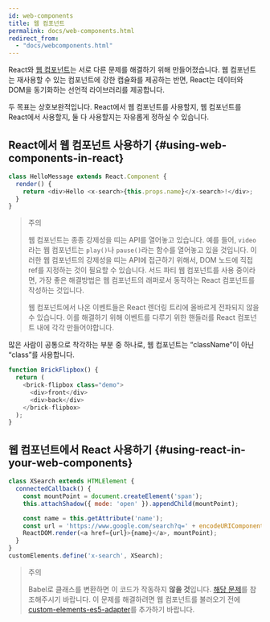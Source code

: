```yaml
---
id: web-components
title: 웹 컴포넌트
permalink: docs/web-components.html
redirect_from:
  - "docs/webcomponents.html"
---
```


React와 [웹 컴포넌트](https://developer.mozilla.org/ko/docs/Web/Web_Components)는 서로 다른 문제를 해결하기 위해 만들어졌습니다. 웹 컴포넌트는 재사용할 수 있는 컴포넌트에 강한 캡슐화를 제공하는 반면, React는 데이터와 DOM을 동기화하는 선언적 라이브러리를 제공합니다.

두 목표는 상호보완적입니다. React에서 웹 컴포넌트를 사용할지, 웹 컴포넌트를 React에서 사용할지, 둘 다 사용할지는 자유롭게 정하실 수 있습니다.

## React에서 웹 컴포넌트 사용하기 {#using-web-components-in-react}

```javascript
class HelloMessage extends React.Component {
  render() {
    return <div>Hello <x-search>{this.props.name}</x-search>!</div>;
  }
}
```

> 주의
>
> 웹 컴포넌트는 종종 강제성을 띠는 API를 열어놓고 있습니다. 예를 들어, `video`라는 웹 컴포넌트는 `play()`나 `pause()`라는 함수를 열어놓고 있을 것입니다. 이러한 웹 컴포넌트의 강제성을 띠는 API에 접근하기 위해서, DOM 노드에 직접 ref를 지정하는 것이 필요할 수 있습니다. 서드 파티 웹 컴포넌트를 사용 중이라면, 가장 좋은 해결방법은 웹 컴포넌트의 래퍼로서 동작하는 React 컴포넌트를 작성하는 것입니다.
>
> 웹 컴포넌트에서 나온 이벤트들은 React 렌더링 트리에 올바르게 전파되지 않을 수 있습니다. 이를 해결하기 위해 이벤트를 다루기 위한 핸들러를 React 컴포넌트 내에 각각 만들어야합니다.

많은 사람이 공통으로 착각하는 부분 중 하나로, 웹 컴포넌트는 “className”이 아닌 “class”를 사용합니다.

```javascript
function BrickFlipbox() {
  return (
    <brick-flipbox class="demo">
      <div>front</div>
      <div>back</div>
    </brick-flipbox>
  );
}
```

## 웹 컴포넌트에서 React 사용하기 {#using-react-in-your-web-components}

```javascript
class XSearch extends HTMLElement {
  connectedCallback() {
    const mountPoint = document.createElement('span');
    this.attachShadow({ mode: 'open' }).appendChild(mountPoint);

    const name = this.getAttribute('name');
    const url = 'https://www.google.com/search?q=' + encodeURIComponent(name);
    ReactDOM.render(<a href={url}>{name}</a>, mountPoint);
  }
}
customElements.define('x-search', XSearch);
```

>주의
>
>Babel로 클래스를 변환하면 이 코드가 작동하지 **않을 것**입니다. [해당 문제](https://github.com/w3c/webcomponents/issues/587)를 참조해주시기 바랍니다.
>이 문제를 해결하려면 웹 컴포넌트를 불러오기 전에 [custom-elements-es5-adapter](https://github.com/webcomponents/webcomponentsjs#custom-elements-es5-adapterjs)를 추가하기 바랍니다.

